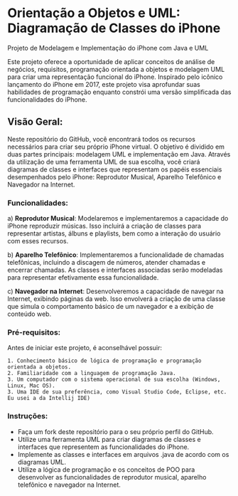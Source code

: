 # Orientação a Objetos e UML: Diagramação de Classes do iPhone

Projeto de Modelagem e Implementação do iPhone com Java e UML

Este projeto oferece a oportunidade de aplicar conceitos de análise de negócios, requisitos, programação orientada a objetos e modelagem UML para criar uma representação funcional do iPhone. Inspirado pelo icônico lançamento do iPhone em 2017, este projeto visa aprofundar suas habilidades de programação enquanto constrói uma versão simplificada das funcionalidades do iPhone.

## Visão Geral:

Neste repositório do GitHub, você encontrará todos os recursos necessários para criar seu próprio iPhone virtual. O objetivo é dividido em duas partes principais: modelagem UML e implementação em Java. Através da utilização de uma ferramenta UML de sua escolha, você criará diagramas de classes e interfaces que representam os papéis essenciais desempenhados pelo iPhone: Reprodutor Musical, Aparelho Telefônico e Navegador na Internet.

### Funcionalidades:

a) **Reprodutor Musical**: Modelaremos e implementaremos a capacidade do iPhone reproduzir músicas. Isso incluirá a criação de classes para representar artistas, álbuns e playlists, bem como a interação do usuário com esses recursos.

b) **Aparelho Telefônico**: Implementaremos a funcionalidade de chamadas telefônicas, incluindo a discagem de números, atender chamadas e encerrar chamadas. As classes e interfaces associadas serão modeladas para representar efetivamente essa funcionalidade.

c) **Navegador na Internet**: Desenvolveremos a capacidade de navegar na Internet, exibindo páginas da web. Isso envolverá a criação de uma classe que simula o comportamento básico de um navegador e a exibição de conteúdo web.

### Pré-requisitos:

Antes de iniciar este projeto, é aconselhável possuir:

    1. Conhecimento básico de lógica de programação e programação orientada a objetos.
    2. Familiaridade com a linguagem de programação Java.
    3. Um computador com o sistema operacional de sua escolha (Windows, Linux, Mac OS).
    3. Uma IDE de sua preferência, como Visual Studio Code, Eclipse, etc. Eu usei a da Intellij IDE)

### Instruções:

- Faça um fork deste repositório para o seu próprio perfil do GitHub.
-  Utilize uma ferramenta UML para criar diagramas de classes e interfaces que representem as funcionalidades do iPhone.
- Implemente as classes e interfaces em arquivos .java de acordo com os diagramas UML.
- Utilize a lógica de programação e os conceitos de POO para desenvolver as funcionalidades de reprodutor musical, aparelho telefônico e navegador na Internet.

